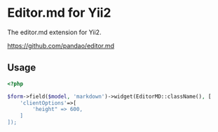 # Editor.md for Yii2

The editor.md extension for Yii2.

<https://github.com/pandao/editor.md>

## Usage

```php
<?php

$form->field($model, 'markdown')->widget(EditorMD::className(), [
    'clientOptions'=>[
        'height" => 600,
    ]
]);
```
